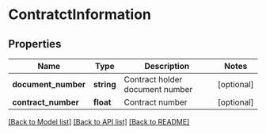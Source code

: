 # ContratctInformation

## Properties
Name | Type | Description | Notes
------------ | ------------- | ------------- | -------------
**document_number** | **string** | Contract holder document number | [optional] 
**contract_number** | **float** | Contract number | [optional] 

[[Back to Model list]](../README.md#documentation-for-models) [[Back to API list]](../README.md#documentation-for-api-endpoints) [[Back to README]](../README.md)


